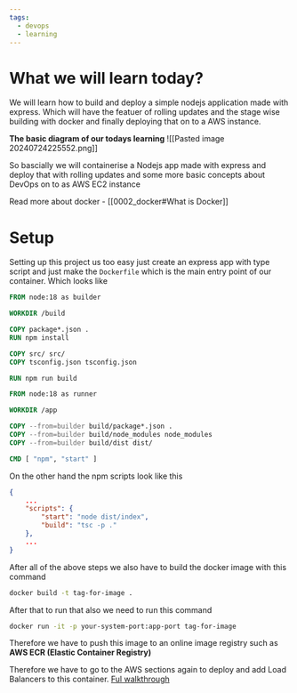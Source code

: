 ```yaml
---
tags:
  - devops
  - learning
---
```

# What we will learn today? 
We will learn how to build and deploy a simple nodejs application made with express. Which will have the featuer of rolling updates and the stage wise building with docker and finally deploying that on to a AWS instance. 

**The basic diagram of our todays learning**
![[Pasted image 20240724225552.png]]

So bascially we will containerise a Nodejs app made with express and deploy that with rolling updates and some more basic concepts about DevOps on to as AWS EC2 instance

Read more about docker - [[0002_docker#What is Docker]]

# Setup
Setting up this project us too easy just create an express app with type script and just make the `Dockerfile` which is the main entry point of our container. 
Which looks like 

```dockerfile
FROM node:18 as builder

WORKDIR /build

COPY package*.json .
RUN npm install

COPY src/ src/
COPY tsconfig.json tsconfig.json

RUN npm run build

FROM node:18 as runner

WORKDIR /app

COPY --from=builder build/package*.json .
COPY --from=builder build/node_modules node_modules
COPY --from=builder build/dist dist/

CMD [ "npm", "start" ]
```

On the other hand the npm scripts look like this 

```json
{
	...
	"scripts": {
	    "start": "node dist/index",
	    "build": "tsc -p ."
	},
	...
}
```

After all of the above steps we also have to build the docker image with this command

```bash
docker build -t tag-for-image .
```

After that to run that also we need to run this command 

```bash
docker run -it -p your-system-port:app-port tag-for-image 
```

Therefore we have to push this image to an online image registry such as **AWS ECR (Elastic Container Registry)**

Therefore we have to go to the AWS sections again to deploy and add Load Balancers to this container. [Ful walkthrough](https://youtu.be/YOqUAfNtXFE?si=0-gfPR8_E2XKF09J)